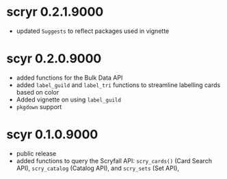 # scryr 0.2.1.9000
* updated `Suggests` to reflect packages used in vignette

# scyr 0.2.0.9000
* added functions for the Bulk Data API
* added `label_guild` and `label_tri` functions to streamline labelling cards 
based on color
* Added vignette on using `label_guild`
* `pkgdown` support

# scyr 0.1.0.9000

* public release
* added functions to query the Scryfall API: `scry_cards()` (Card Search API),
`scry_catalog` (Catalog API), and `scry_sets` (Set API),